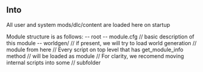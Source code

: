 ## Into

All user and system mods/dlc/content are loaded here on startup

Module structure is as follows:
-- root
 -- module.cfg
	// basic description of this module
 -- worldgen/
	// if present, we will try to load world generation
	// module from here 
	// Every script on top level that has get_module_info method
	//  will be loaded as module
	// For clarity, we recomend moving internal scripts into some
	// subfolder
